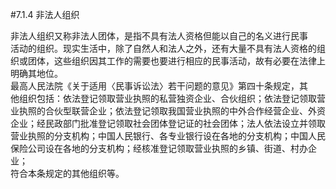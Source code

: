#7.1.4 非法人组织
<p>非法人组织又称非法人团体，是指不具有法人资格但能以自己的名义进行民事<br />
      活动的组织。现实生活中，除了自然人和法人之外，还有大量不具有法人资格的组<br />
      织或团体，这些组织因其工作的需要也要进行相应的民事活动，故有必要在法律上<br />
      明确其地位。<br />
      最高人民法院《关于适用〈民事诉讼法〉若干问题的意见》第四十条规定，其<br />
      他组织包括：依法登记领取营业执照的私营独资企业、合伙组织；依法登记领取营<br />
      业执照的合伙型联营企业；依法登记领取我国营业执照的中外合作经营企业、外资<br />
      企业；经民政部门批准登记领取社会团体登记证的社会团体；法人依法设立并领取<br />
      营业执照的分支机构；中国人民银行、各专业银行设在各地的分支机构；中国人民<br />
      保险公司设在各地的分支机构；经核准登记领取营业执照的乡镇、街道、村办企业；<br />
      符合本条规定的其他组织等。<br />
    </p>